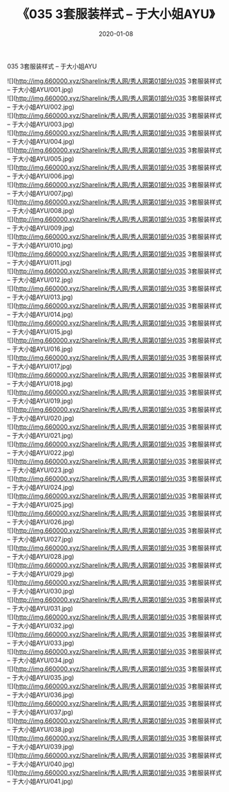 ﻿---
layout: post
title:  《035 3套服装样式 – 于大小姐AYU》
date:   2020-01-08
img: http://img.660000.xyz/Sharelink/秀人网/秀人网第01部分/035 3套服装样式 – 于大小姐AYU/000.jpg
categories: [美女, 清纯, 唯美]
---

035 3套服装样式 – 于大小姐AYU

  ![](http://img.660000.xyz/Sharelink/秀人网/秀人网第01部分/035 3套服装样式 – 于大小姐AYU/001.jpg) <br> ![](http://img.660000.xyz/Sharelink/秀人网/秀人网第01部分/035 3套服装样式 – 于大小姐AYU/002.jpg) <br> ![](http://img.660000.xyz/Sharelink/秀人网/秀人网第01部分/035 3套服装样式 – 于大小姐AYU/003.jpg) <br> ![](http://img.660000.xyz/Sharelink/秀人网/秀人网第01部分/035 3套服装样式 – 于大小姐AYU/004.jpg) <br> ![](http://img.660000.xyz/Sharelink/秀人网/秀人网第01部分/035 3套服装样式 – 于大小姐AYU/005.jpg) <br> ![](http://img.660000.xyz/Sharelink/秀人网/秀人网第01部分/035 3套服装样式 – 于大小姐AYU/006.jpg) <br> ![](http://img.660000.xyz/Sharelink/秀人网/秀人网第01部分/035 3套服装样式 – 于大小姐AYU/007.jpg) <br> ![](http://img.660000.xyz/Sharelink/秀人网/秀人网第01部分/035 3套服装样式 – 于大小姐AYU/008.jpg) <br> ![](http://img.660000.xyz/Sharelink/秀人网/秀人网第01部分/035 3套服装样式 – 于大小姐AYU/009.jpg) <br> ![](http://img.660000.xyz/Sharelink/秀人网/秀人网第01部分/035 3套服装样式 – 于大小姐AYU/010.jpg) <br> ![](http://img.660000.xyz/Sharelink/秀人网/秀人网第01部分/035 3套服装样式 – 于大小姐AYU/011.jpg) <br> ![](http://img.660000.xyz/Sharelink/秀人网/秀人网第01部分/035 3套服装样式 – 于大小姐AYU/012.jpg) <br> ![](http://img.660000.xyz/Sharelink/秀人网/秀人网第01部分/035 3套服装样式 – 于大小姐AYU/013.jpg) <br> ![](http://img.660000.xyz/Sharelink/秀人网/秀人网第01部分/035 3套服装样式 – 于大小姐AYU/014.jpg) <br> ![](http://img.660000.xyz/Sharelink/秀人网/秀人网第01部分/035 3套服装样式 – 于大小姐AYU/015.jpg) <br> ![](http://img.660000.xyz/Sharelink/秀人网/秀人网第01部分/035 3套服装样式 – 于大小姐AYU/016.jpg) <br> ![](http://img.660000.xyz/Sharelink/秀人网/秀人网第01部分/035 3套服装样式 – 于大小姐AYU/017.jpg) <br> ![](http://img.660000.xyz/Sharelink/秀人网/秀人网第01部分/035 3套服装样式 – 于大小姐AYU/018.jpg) <br> ![](http://img.660000.xyz/Sharelink/秀人网/秀人网第01部分/035 3套服装样式 – 于大小姐AYU/019.jpg) <br> ![](http://img.660000.xyz/Sharelink/秀人网/秀人网第01部分/035 3套服装样式 – 于大小姐AYU/020.jpg) <br> ![](http://img.660000.xyz/Sharelink/秀人网/秀人网第01部分/035 3套服装样式 – 于大小姐AYU/021.jpg) <br> ![](http://img.660000.xyz/Sharelink/秀人网/秀人网第01部分/035 3套服装样式 – 于大小姐AYU/022.jpg) <br> ![](http://img.660000.xyz/Sharelink/秀人网/秀人网第01部分/035 3套服装样式 – 于大小姐AYU/023.jpg) <br> ![](http://img.660000.xyz/Sharelink/秀人网/秀人网第01部分/035 3套服装样式 – 于大小姐AYU/024.jpg) <br> ![](http://img.660000.xyz/Sharelink/秀人网/秀人网第01部分/035 3套服装样式 – 于大小姐AYU/025.jpg) <br> ![](http://img.660000.xyz/Sharelink/秀人网/秀人网第01部分/035 3套服装样式 – 于大小姐AYU/026.jpg) <br> ![](http://img.660000.xyz/Sharelink/秀人网/秀人网第01部分/035 3套服装样式 – 于大小姐AYU/027.jpg) <br> ![](http://img.660000.xyz/Sharelink/秀人网/秀人网第01部分/035 3套服装样式 – 于大小姐AYU/028.jpg) <br> ![](http://img.660000.xyz/Sharelink/秀人网/秀人网第01部分/035 3套服装样式 – 于大小姐AYU/029.jpg) <br> ![](http://img.660000.xyz/Sharelink/秀人网/秀人网第01部分/035 3套服装样式 – 于大小姐AYU/030.jpg) <br> ![](http://img.660000.xyz/Sharelink/秀人网/秀人网第01部分/035 3套服装样式 – 于大小姐AYU/031.jpg) <br> ![](http://img.660000.xyz/Sharelink/秀人网/秀人网第01部分/035 3套服装样式 – 于大小姐AYU/032.jpg) <br> ![](http://img.660000.xyz/Sharelink/秀人网/秀人网第01部分/035 3套服装样式 – 于大小姐AYU/033.jpg) <br> ![](http://img.660000.xyz/Sharelink/秀人网/秀人网第01部分/035 3套服装样式 – 于大小姐AYU/034.jpg) <br> ![](http://img.660000.xyz/Sharelink/秀人网/秀人网第01部分/035 3套服装样式 – 于大小姐AYU/035.jpg) <br> ![](http://img.660000.xyz/Sharelink/秀人网/秀人网第01部分/035 3套服装样式 – 于大小姐AYU/036.jpg) <br> ![](http://img.660000.xyz/Sharelink/秀人网/秀人网第01部分/035 3套服装样式 – 于大小姐AYU/037.jpg) <br> ![](http://img.660000.xyz/Sharelink/秀人网/秀人网第01部分/035 3套服装样式 – 于大小姐AYU/038.jpg) <br> ![](http://img.660000.xyz/Sharelink/秀人网/秀人网第01部分/035 3套服装样式 – 于大小姐AYU/039.jpg) <br> ![](http://img.660000.xyz/Sharelink/秀人网/秀人网第01部分/035 3套服装样式 – 于大小姐AYU/040.jpg) <br> ![](http://img.660000.xyz/Sharelink/秀人网/秀人网第01部分/035 3套服装样式 – 于大小姐AYU/041.jpg) <br>